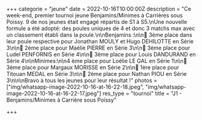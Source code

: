 +++
categorie = "jeune"
date = 2022-10-16T10:00:00Z
description = "Ce week-end, premier tournoi jeune Benjamins/Minimes à Carrières sous Poissy. 9 de nos jeunes était engagé répartis de S1 à S5.\nUne nouvelle formule a été adopté: des poules uniques de 4 et donc 3 matchs max avec un classement établi dans la poule.\n\nBenjamins :\n\n🥉 3ème place dans leur poule respective pour Jonathan MOULY et Hugo DEHILOTTE en Série 3\n\n🥈 2ème place pour Maélie PIERRE en Série 3\n\n🥉 3ème place pour Ludel PENFORNIS en Série 4\n\n🥉 3ème place pour Louis DANDURAND en Série 4\n\nMinimes:\n\n4 ème place pour Loélie LE GAL en Série 1\n\n🥉 3ème place pour Margaux MORISSE en Série 2\n\n🥇 1ère place pour Titouan MEDAL en Série 3\n\n🥈 2ème place pour Nathan PIOU en Série 3\n\n\nBravo à tous les jeunes pour leur résultat !"
photos = ["img/whatsapp-image-2022-10-16-at-16-22-18.jpeg", "img/whatsapp-image-2022-10-16-at-16-22-17.jpeg"]
res_type = "tournoi"
title = "J1 - Benjamins/Minimes à Carrière sous Poissy"

+++
